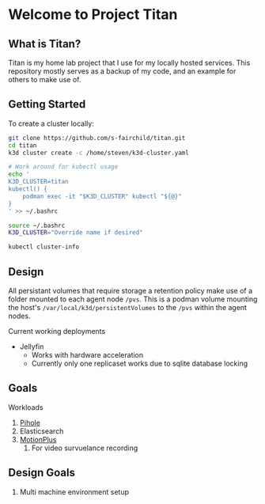 # Welcome to Project Titan

## What is Titan?

Titan is my home lab project that I use for my locally hosted services. This repository mostly serves as a backup of my code, and an example for others to make use of.

## Getting Started

To create a cluster locally:
```bash
git clone https://github.com/s-fairchild/titan.git
cd titan
k3d cluster create -c /home/steven/k3d-cluster.yaml

# Work around for kubectl usage
echo '
K3D_CLUSTER=titan
kubectl() {
    podman exec -it "$K3D_CLUSTER" kubectl "${@}"
}
' >> ~/.bashrc

source ~/.bashrc
K3D_CLUSTER="Override name if desired"

kubectl cluster-info
```

## Design

All persistant volumes that require storage a retention policy make use of a folder mounted to each agent node `/pvs`.
This is a podman volume mounting the host's `/var/local/k3d/persistentVolumes` to the `/pvs` within the agent nodes.

Current working deployments
- Jellyfin
  - Works with hardware acceleration
  - Currently only one replicaset works due to sqlite database locking

## Goals

Workloads
1. [Pihole](https://github.com/pi-hole/pi-hole)
2. Elasticsearch
3. [MotionPlus](https://www.google.com/url?sa=t&rct=j&q=&esrc=s&source=web&cd=&cad=rja&uact=8&ved=2ahUKEwidw8T34dH_AhVwF1kFHWfjC20QFnoECC4QAQ&url=https%3A%2F%2Fgithub.com%2FMotion-Project%2Fmotionplus&usg=AOvVaw3LnQpoPIybVa1Z11DAVZ9J&opi=89978449)
   1. For video survuelance recording

## Design Goals

1. Multi machine environment setup

